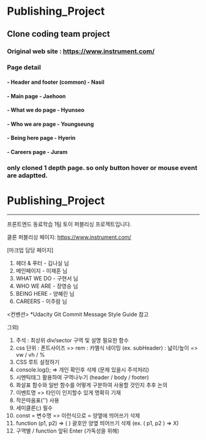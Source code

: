 # Publishing_Project

## Clone coding team project
### Original web site : https://www.instrument.com/

### Page detail
#### - Header and footer (common)   - Nasil
#### - Main page                    - Jaehoon
#### - What we do page              - Hyunseo
#### - Who we are page              - Youngseung
#### - Being here page              - Hyerin
#### - Careers page                 - Juram

### only cloned 1 depth page. so only button hover or mouse event are adaptted.


# Publishing_Project


--------------------------------------------------------------------------------------
프론트엔드 동료학습 1팀 토이 퍼블리싱 프로젝트입니다.

클론 퍼블리싱 페이지:
https://www.instrument.com/

[마크업 담당 페이지]
1) 헤더 & 푸터 - 김나실 님
2) 메인페이지 - 이재훈 님
3) WHAT WE DO - 구현서 님
4) WHO WE ARE - 장영승 님
5) BEING HERE - 양혜린 님
6) CAREERS - 이주람 님

<컨벤션>
*Udacity Git Commit Message Style Guide 참고

그외)
1. 주석
 : 최상위 div/sector 구역 및 설명 필요한 함수 
2. css 단위
 : 폰트사이즈 => rem
 : 카멜식 네이밍 (ex. subHeader)
 : 넓이/높이 => vw / vh / %
3. CSS 루트 설정하기
4. console.log(); => 개인 확인후 삭제 (문제 있을시 주석처리)
5. 시멘틱태그 활용하여 구역나누기 (header / body / footer)
6. 화살표 함수와 일반 함수를 어떻게 구분하여 사용할 것인지 추후 논의
7. 이벤트명 => 타인이 인지할수 있게 명확히 기재
8. 작은따옴표('') 사용
9. 세미클론(;) 필수
10. const = 변수명 => 이런식으로 = 양옆에 띄어쓰기 삭제
11. function (p1, p2) => ( ) 괄호안 양옆 띄어쓰기 삭제  (ex. ( p1, p2 ) => X)
12. 구역별 / function 앞뒤 Enter (가독성을 위해)
